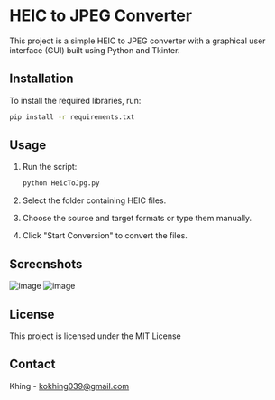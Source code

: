 # HEIC to JPEG Converter

This project is a simple HEIC to JPEG converter with a graphical user interface (GUI) built using Python and Tkinter.

## Installation

To install the required libraries, run:

```bash
pip install -r requirements.txt
```

## Usage

1. Run the script:
   
   ```bash
   python HeicToJpg.py
   ```

2. Select the folder containing HEIC files.

3. Choose the source and target formats or type them manually.

4. Click "Start Conversion" to convert the files. 

## Screenshots

![image](https://github.com/user-attachments/assets/0ae65053-7f23-4a6d-b92b-f0f0805a1c96)
![image](https://github.com/user-attachments/assets/3af84ac8-ed9f-4238-bb07-ec9f699c0bf6)


## License

This project is licensed under the MIT License 

## Contact

Khing - kokhing039@gmail.com
